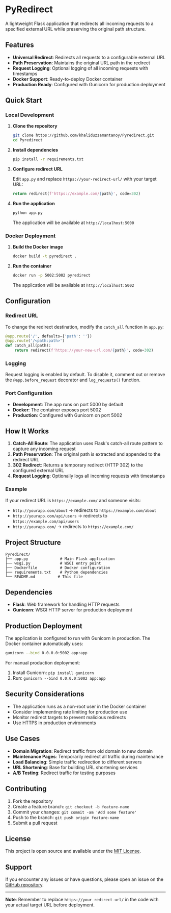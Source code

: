# PyRedirect

A lightweight Flask application that redirects all incoming requests to a specified external URL while preserving the original path structure.

## Features

- **Universal Redirect**: Redirects all requests to a configurable external URL
- **Path Preservation**: Maintains the original URL path in the redirect
- **Request Logging**: Optional logging of all incoming requests with timestamps
- **Docker Support**: Ready-to-deploy Docker container
- **Production Ready**: Configured with Gunicorn for production deployment

## Quick Start

### Local Development

1. **Clone the repository**
   ```bash
   git clone https://github.com/khaliduzzamantanoy/Pyredirect.git
   cd Pyredirect
   ```

2. **Install dependencies**
   ```bash
   pip install -r requirements.txt
   ```

3. **Configure redirect URL**
   
   Edit `app.py` and replace `https://your-redirect-url/` with your target URL:
   ```python
   return redirect(f'https://example.com/{path}', code=302)
   ```

4. **Run the application**
   ```bash
   python app.py
   ```

   The application will be available at `http://localhost:5000`

### Docker Deployment

1. **Build the Docker image**
   ```bash
   docker build -t pyredirect .
   ```

2. **Run the container**
   ```bash
   docker run -p 5002:5002 pyredirect
   ```

   The application will be available at `http://localhost:5002`

## Configuration

### Redirect URL

To change the redirect destination, modify the `catch_all` function in `app.py`:

```python
@app.route('/', defaults={'path': ''})
@app.route('/<path:path>')
def catch_all(path):
    return redirect(f'https://your-new-url.com/{path}', code=302)
```

### Logging

Request logging is enabled by default. To disable it, comment out or remove the `@app.before_request` decorator and `log_requests()` function.

### Port Configuration

- **Development**: The app runs on port 5000 by default
- **Docker**: The container exposes port 5002
- **Production**: Configured with Gunicorn on port 5002

## How It Works

1. **Catch-All Route**: The application uses Flask's catch-all route pattern to capture any incoming request
2. **Path Preservation**: The original path is extracted and appended to the redirect URL
3. **302 Redirect**: Returns a temporary redirect (HTTP 302) to the configured external URL
4. **Request Logging**: Optionally logs all incoming requests with timestamps

### Example

If your redirect URL is `https://example.com/` and someone visits:
- `http://yourapp.com/about` → redirects to `https://example.com/about`
- `http://yourapp.com/api/users` → redirects to `https://example.com/api/users`
- `http://yourapp.com/` → redirects to `https://example.com/`

## Project Structure

```
Pyredirect/
├── app.py              # Main Flask application
├── wsgi.py             # WSGI entry point
├── Dockerfile          # Docker configuration
├── requirements.txt    # Python dependencies
└── README.md          # This file
```

## Dependencies

- **Flask**: Web framework for handling HTTP requests
- **Gunicorn**: WSGI HTTP server for production deployment

## Production Deployment

The application is configured to run with Gunicorn in production. The Docker container automatically uses:

```bash
gunicorn --bind 0.0.0.0:5002 app:app
```

For manual production deployment:

1. Install Gunicorn: `pip install gunicorn`
2. Run: `gunicorn --bind 0.0.0.0:5002 app:app`

## Security Considerations

- The application runs as a non-root user in the Docker container
- Consider implementing rate limiting for production use
- Monitor redirect targets to prevent malicious redirects
- Use HTTPS in production environments

## Use Cases

- **Domain Migration**: Redirect traffic from old domain to new domain
- **Maintenance Pages**: Temporarily redirect all traffic during maintenance
- **Load Balancing**: Simple traffic redirection to different servers
- **URL Shortening**: Base for building URL shortening services
- **A/B Testing**: Redirect traffic for testing purposes

## Contributing

1. Fork the repository
2. Create a feature branch: `git checkout -b feature-name`
3. Commit your changes: `git commit -am 'Add some feature'`
4. Push to the branch: `git push origin feature-name`
5. Submit a pull request

## License

This project is open source and available under the [MIT License](LICENSE).

## Support

If you encounter any issues or have questions, please open an issue on the [GitHub repository](https://github.com/khaliduzzamantanoy/Pyredirect/issues).

---

**Note**: Remember to replace `https://your-redirect-url/` in the code with your actual target URL before deployment.
